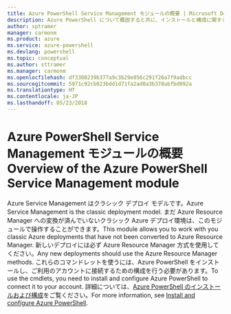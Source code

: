 ```yaml
---
title: Azure PowerShell Service Management モジュールの概要 | Microsoft Docs
description: Azure PowerShell について概説すると共に、インストールと構成に関するページへのリンクを紹介します。
author: sptramer
manager: carmonm
ms.product: azure
ms.service: azure-powershell
ms.devlang: powershell
ms.topic: conceptual
ms.author: sttramer
ms.manager: carmonm
ms.openlocfilehash: df3308239b377a9c3b29e056c291f26a7f9adbcc
ms.sourcegitcommit: 5971c92cb023bdd1d71fa2ad0a3b378abfbd092a
ms.translationtype: HT
ms.contentlocale: ja-JP
ms.lasthandoff: 05/23/2018
---
```

# <a name="overview-of-the-azure-powershell-service-management-module"></a><span data-ttu-id="5f54d-103">Azure PowerShell Service Management モジュールの概要</span><span class="sxs-lookup"><span data-stu-id="5f54d-103">Overview of the Azure PowerShell Service Management module</span></span>

<span data-ttu-id="5f54d-104">Azure Service Management はクラシック デプロイ モデルです。</span><span class="sxs-lookup"><span data-stu-id="5f54d-104">Azure Service Management is the classic deployment model.</span></span> <span data-ttu-id="5f54d-105">まだ Azure Resource Manager への変換が済んでいないクラシック Azure デプロイ環境は、このモジュールで操作することができます。</span><span class="sxs-lookup"><span data-stu-id="5f54d-105">This module allows you to work with you classic Azure deployments that have not been converted to Azure Resource Manager.</span></span> <span data-ttu-id="5f54d-106">新しいデプロイには必ず Azure Resource Manager 方式を使用してください。</span><span class="sxs-lookup"><span data-stu-id="5f54d-106">Any new deployments should use the Azure Resource Manager methods.</span></span> <span data-ttu-id="5f54d-107">これらのコマンドレットを使うには、Azure PowerShell をインストールし、ご利用のアカウントに接続するための構成を行う必要があります。</span><span class="sxs-lookup"><span data-stu-id="5f54d-107">To use the cmdlets, you need to install and configure Azure PowerShell to connect it to your account.</span></span> <span data-ttu-id="5f54d-108">詳細については、[Azure PowerShell のインストールおよび構成](install-azure-ps.md)をご覧ください。</span><span class="sxs-lookup"><span data-stu-id="5f54d-108">For more information, see [Install and configure Azure PowerShell](install-azure-ps.md).</span></span>
